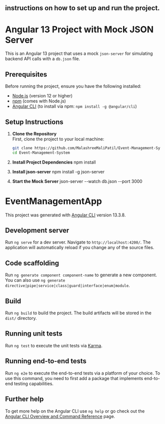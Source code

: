##  instructions on how to set up and run the project.

# Angular 13 Project with Mock JSON Server

This is an Angular 13 project that uses a mock `json-server` for simulating backend API calls with a `db.json` file.

## Prerequisites

Before running the project, ensure you have the following installed:

- [Node.js](https://nodejs.org/) (version 12 or higher)
- [npm](https://www.npmjs.com/) (comes with Node.js)
- [Angular CLI](https://angular.io/cli) (to install via npm: `npm install -g @angular/cli`)

## Setup Instructions

1. **Clone the Repository**  
   First, clone the project to your local machine:

   ```bash
   git clone https://github.com/MalashreeMaliPatil/Event-Management-System
   cd Event-Management-System
 2. **Install Project Dependencies**
   npm install
  

 3. **Install json-server**
  npm install -g json-server

 4. **Start the Mock Server**
json-server --watch db.json --port 3000

# EventManagementApp

This project was generated with [Angular CLI](https://github.com/angular/angular-cli) version 13.3.8.

## Development server

Run `ng serve` for a dev server. Navigate to `http://localhost:4200/`. The application will automatically reload if you change any of the source files.

## Code scaffolding

Run `ng generate component component-name` to generate a new component. You can also use `ng generate directive|pipe|service|class|guard|interface|enum|module`.

## Build

Run `ng build` to build the project. The build artifacts will be stored in the `dist/` directory.

## Running unit tests

Run `ng test` to execute the unit tests via [Karma](https://karma-runner.github.io).

## Running end-to-end tests

Run `ng e2e` to execute the end-to-end tests via a platform of your choice. To use this command, you need to first add a package that implements end-to-end testing capabilities.

## Further help

To get more help on the Angular CLI use `ng help` or go check out the [Angular CLI Overview and Command Reference](https://angular.io/cli) page.
